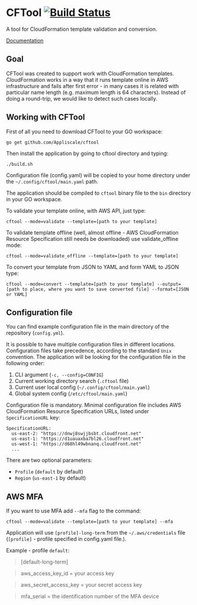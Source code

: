 # CFTool [![Build Status](https://travis-ci.org/Appliscale/cftool.svg?branch=master)](https://travis-ci.org/Appliscale/cftool)
A tool for CloudFormation template validation and conversion.

[Documentation](https://godoc.org/github.com/Appliscale/cftool)

## Goal
CFTool was created to support work with CloudFormation templates. CloudFormation works in a way that it runs template online
in AWS infrastructure and fails after first error - in many cases it is related with particular name length (e.g. maximum
length is 64 characters). Instead of doing a round-trip, we would like to detect such cases locally. 

## Working with CFTool
First of all you need to download CFTool to your GO workspace:

`go get github.com/Appliscale/cftool`

Then install the application by going to cftool directory and typing:

`./build.sh`

Configuration file (config.yaml) will be copied to your home directory under the `~/.config/cftool/main.yaml` path.

The application should be compiled to `cftool` binary file to the `bin` directory in your GO workspace.

To validate your template online, with AWS API, just type:

`cftool --mode=validate --template=[path to your template]`

To validate template offline (well, almost offline - AWS CloudFormation Resource Specification still needs be downloaded) use validate_offline mode:

`cftool --mode=validate_offline --template=[path to your template]`

To convert your template from JSON to YAML and form YAML to JSON type:

`cftool --mode=convert --template=[path to your template] --output=[path to place, where you want to save converted file]
--format=[JSON or YAML]`

## Configuration file
You can find example configuration file in the main directory of the repository (`config.yml`).

It is possible to have multiple configuration files in different locations. Configuration files take precedence, according to the standard `Unix` convention. The application will be looking for the configuration file in the following order:
1. CLI argument (`-c, --config=CONFIG`)
2. Current working directory search (`.cftool` file)
3. Current user local config (`~/.config/cftool/main.yaml`)
4. Global system config (`/etc/cftool/main.yaml`)

Configuration file is mandatory. Minimal configuration file includes AWS CloudFormation Resource Specification URLs, listed under `SpecificationURL` key:
```
SpecificationURL:
  us-east-2: "https://dnwj8swjjbsbt.cloudfront.net"
  us-east-1: "https://d1uauaxba7bl26.cloudfront.net"
  us-west-1: "https://d68hl49wbnanq.cloudfront.net"
  ...
```

There are two optional parameters:
* `Profile` (`default` by default)
* `Region` (`us-east-1` by default)

## AWS MFA
If you want to use MFA add `--mfa` flag to the command:

`cftool --mode=validate --template=[path to your template] --mfa`

Application will use `[profile]-long-term` from the `~/.aws/credentials` file (`[profile]` - profile specified in config.yaml file.).

Example - profile `default`:

> \[default-long-term]

> aws_access_key_id = your access key

> aws_secret_access_key = your secret access key

> mfa_serial = the identification number of the MFA device